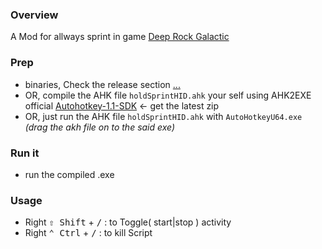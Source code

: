 ### Overview
A Mod for allways sprint in game [Deep Rock Galactic](https://store.steampowered.com/app/548430/Deep_Rock_Galactic/) 
### Prep
- binaries, Check the release section [...](https://github.com/shdeb/Handy_scripts/releases/tag/HoldSprintDRGv0.1.0)
- OR, compile the AHK file `holdSprintHID.ahk` your self using AHK2EXE official [Autohotkey-1.1-SDK](https://www.autohotkey.com/download/1.1/?C=M;O=D) <- get the latest zip
- OR, just run the AHK file `holdSprintHID.ahk` with `AutoHotkeyU64.exe` _(drag the akh file on to the said exe)_
### Run it
- run the compiled .exe
### Usage
- Right <kbd>⇧ Shift</kbd> + <kbd>/</kbd> : to Toggle( start|stop ) activity
- Right <kbd>⌃ Ctrl</kbd> + <kbd>/</kbd> : to kill Script
